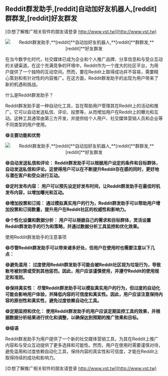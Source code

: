 ## **Reddit群发助手,**[reddit]**自动加好友机器人,**[reddit]**群群发,**[reddit]**好友群发**

[😍想了解推广相关软件的朋友请登录 http://www.vst.tw](http://www.vst.tw)

 <center><img src="https://vst.tw/MP4/tuiguang/png/2.png" alt="Reddit群发助手,**[reddit]**自动加好友机器人,**[reddit]**群群发,**[reddit]**好友群发"></center>

在当今数字化时代，社交媒体已成为企业和个人推广品牌、分享信息和与受众互动的关键渠道。在这个充满竞争的环境中，Reddit作为一个庞大的社区平台，为用户提供了一个独特的互动空间。然而，要在Reddit上取得成功并不容易，需要精心策划和有针对性的内容推广。在这方面，Reddit群发助手的出现为用户带来了新的机遇和挑战。

什么是Reddit群发助手？

Reddit群发助手是一种自动化工具，旨在帮助用户管理其在Reddit上的活动和推广。它可以自动发送私信、评论、投票等，从而增加用户在Reddit上的曝光和互动。这种工具通常由第三方开发，并提供给个人用户、社交媒体营销人员和企业等不同类型的用户使用。

**😄主要功能和优势**

 <center><img src="https://vst.tw/MP4/tuiguang/png/3.png" alt="Reddit群发助手,**[reddit]**自动加好友机器人,**[reddit]**群群发,**[reddit]**好友群发"></center>

**😄自动发送私信和评论： Reddit群发助手可以根据用户设定的条件和目标群体，自动发送私信和评论。这使得用户可以在不断提升Reddit存在感的同时，更好地与潜在客户和受众进行互动。**

**😄定时发布内容： 用户可以预先设定好发布时间，让Reddit群发助手在最佳时机发布内容，以增加曝光和互动。**

**😄增加投票和订阅： 通过模拟真实用户的行为，Reddit群发助手可以帮助用户增加投票和订阅数量，提升用户在Reddit社区的权威性和影响力。**

**😄个性化设置和数据分析： 用户可以根据自己的需求和目标群体，灵活设置Reddit群发助手的行为和策略，并通过数据分析工具监控和优化效果。**

使用Reddit群发助手的注意事项

**😄尽管Reddit群发助手可以带来诸多好处，但用户在使用时也需要注意以下几点：**

**😄避免滥用： 过度使用Reddit群发助手可能会被Reddit社区视为垃圾行为，导致账号被封禁或受到其他惩罚。因此，用户应该谨慎使用，并遵守Reddit的使用规定和准则。**

**😄保持真实性： 尽管Reddit群发助手可以模拟真实用户的行为，但过度的自动化可能会影响用户体验，并降低内容的可信度和真实性。因此，用户应该注意保持内容的原创性和真实性，避免过度依赖自动化工具。**

**😄定期监控和优化： 使用Reddit群发助手的用户应该定期监控工具的效果，并根据数据分析结果进行优化和调整，以确保达到预期的推广效果和目标。**

**😄结语**

Reddit群发助手为用户提供了一个新的社交媒体营销工具，为其在Reddit上推广内容和与受众互动提供了更多选择和可能性。然而，用户在使用时需要谨慎对待，避免滥用和过度依赖自动化工具，保持内容的真实性和可信度，才能在Reddit上取得持续的成功和影响力。

[😍想了解推广相关软件的朋友请登录 http://www.vst.tw](http://www.vst.tw)



